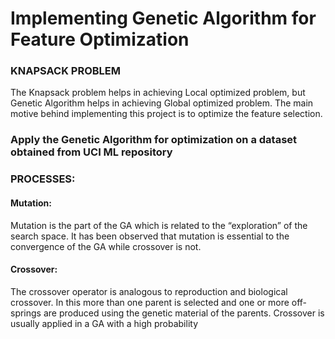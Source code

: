# Implementing Genetic Algorithm for Feature Optimization

<b><h3>KNAPSACK PROBLEM</h3></b>
The Knapsack problem helps in achieving Local optimized problem, but Genetic Algorithm helps in achieving Global optimized problem. The main motive behind implementing this project is to optimize the feature selection.


<b><h3>Apply the Genetic Algorithm for optimization on a dataset obtained from UCI ML repository</h3></b>


<b><h3>PROCESSES:</h3></b>

<b><h4>Mutation:</h4></b>

Mutation is the part of the GA which is related to the “exploration” of the search space. It has been observed that mutation is essential to the convergence of the GA while crossover is not.

<b><h4>Crossover:</h4></b>

The crossover operator is analogous to reproduction and biological crossover. In this more than one parent is selected and one or more off-springs are produced using the genetic material of the parents. Crossover is usually applied in a GA with a high probability
